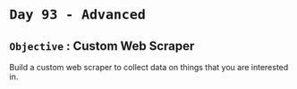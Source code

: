 # `Day 93 - Advanced`


## `Objective` : Custom Web Scraper

Build a custom web scraper to collect data on things that you are interested in.


